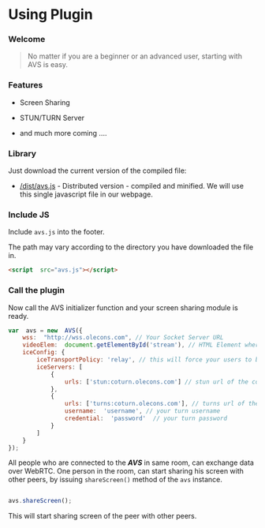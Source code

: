 
# Using Plugin

  

### Welcome

>

> No matter if you are a beginner or an advanced user, starting with AVS is easy.

### Features

- Screen Sharing

- STUN/TURN Server

- and much more coming ....

### Library

  

Just download the current version of the compiled file:

  

-  [/dist/avs.js](https://github.com/meoknu/avs-plugin/raw/master/src/avs.js) - Distributed version - compiled and minified. We will use this single javascript file in our webpage.

### Include JS

  

Include `avs.js` into the footer.

The path may vary according to the directory you have downloaded the file in.

```html
<script  src="avs.js"></script>
```

### Call the plugin

  

Now call the AVS initializer function and your screen sharing module is ready.

  

```javascript
var  avs = new  AVS({
	wss:  "http://wss.olecons.com", // Your Socket Server URL
	videoElem:  document.getElementById('stream'), // HTML Element where you want to stream video
	iceConfig: {
		iceTransportPolicy: 'relay', // this will force your users to be connected to turn server instead of relay, (option), not using this property will enable p2p connections
		iceServers: [
			{
				urls: ['stun:coturn.olecons.com'] // stun url of the coturn server
			},
			{
				urls: ['turns:coturn.olecons.com'], // turns url of the coturn server
				username:  'username', // your turn username
				credential:  'password'  // your turn password
			}
		]
	}
});

```

  

All people who are connected to the ***AVS*** in same room, can exchange data over WebRTC. One person in the room, can start sharing his screen with other peers, by issuing `shareScreen()` method of the `avs` instance.

```javascript

avs.shareScreen();

```

This will start sharing screen of the peer with other peers.
